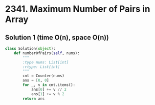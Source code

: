 # 2341. Maximum Number of Pairs in Array

## Solution 1 (time O(n), space O(n))

```python
class Solution(object):
    def numberOfPairs(self, nums):
        """
        :type nums: List[int]
        :rtype: List[int]
        """
        cnt = Counter(nums)
        ans = [0, 0]
        for _, v in cnt.items():
            ans[0] += v // 2
            ans[1] += v % 2
        return ans
```
